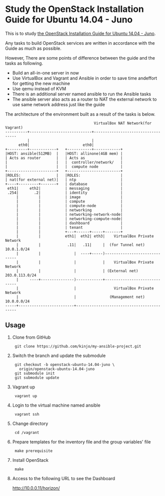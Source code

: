 Study the OpenStack Installation Guide for Ubuntu 14.04 - Juno
====

This is to study [the OpenStack Installation Guide for Ubuntu 14.04 - Juno](http://docs.openstack.org/juno/install-guide/install/apt/content/index.html).

Any tasks to build OpenStack services are written in accordance with the Guide
as much as possible.

However, There are some points of difference between the guide and the tasks as
following.

* Build an all-in-one server in now
* Use VirtualBox and Vagrant and Ansible in order to save time andeffort for
  getting the new machine
* Use qemu instead of KVM
* There is an additional server named ansible to run the Ansible tasks
* The ansible server also acts as a router to NAT the external network to use
  same network address just like the guide

The architecture of the environment built as a result of the tasks is below.

                                            VirtualBox NAT Network(for Vagrant)
    ----------+----------------------------+-----------------------------------
              |                            |
          eth0|                        eth0|
    +---------+------------+   +-----------+------------+
    |HOST: ansible(512MB)  |   |HOST: allinone(4GB mem) |
    | Acts as router       |   | Acts as                |
    |                      |   |  controller/network/   |
    |                      |   |  compute node          |
    +----------------------+   +------------------------+
    |ROLES:                |   |ROLES:                  |
    | nat(for external net)|   | ntp                    |
    +----+---------+-------+   | database               |
     eth1|     eth2|           | messaging              |
     .254|       .2|           | identity               |
         |         |           | image                  |
         |         |           | compute                |
         |         |           | compute-node           |
         |         |           | networking             |
         |         |           | networking-network-node|
         |         |           | networking-compute-node|
         |         |           | dashboard              |
         |         |           | tenant                 |
         |         |           +---+------+-----+-------+
         |         |           eth1|  eth2| eth3|    VirtualBox Private Network
         |         |            .11|   .11|     |  (for Tunnel net) 10.0.1.0/24
         |         |               |  ----+-----)------------------------------
         |         |               |            |    VirtualBox Private Network
         |         |               |            | (External net) 203.0.113.0/24
         |     ----+---------------)------------+------------------------------
         |                         |                 VirtualBox Private Network
         |                         |               (Management net) 10.0.0.0/24
    -----+-------------------------+-------------------------------------------

Usage
---

1. Clone from GitHub

        git clone https://github.com/kinjo/my-ansible-project.git

2. Switch the branch and update the submodule

        git checkout -b openstack-ubuntu-14.04-juno \
          origin/openstack-ubuntu-14.04-juno
        git submodule init
        git submodule update

3. Vagrant up

        vagrant up

4. Login to the virtual machine named ansible

        vagrant ssh

5. Change directory

        cd /vagrant

6. Prepare templates for the inventory file and the group variables' file

        make prerequisite

7. Install OpenStack

        make

8. Access to the following URL to see the Dashboard

    http://10.0.0.11/horizon/
